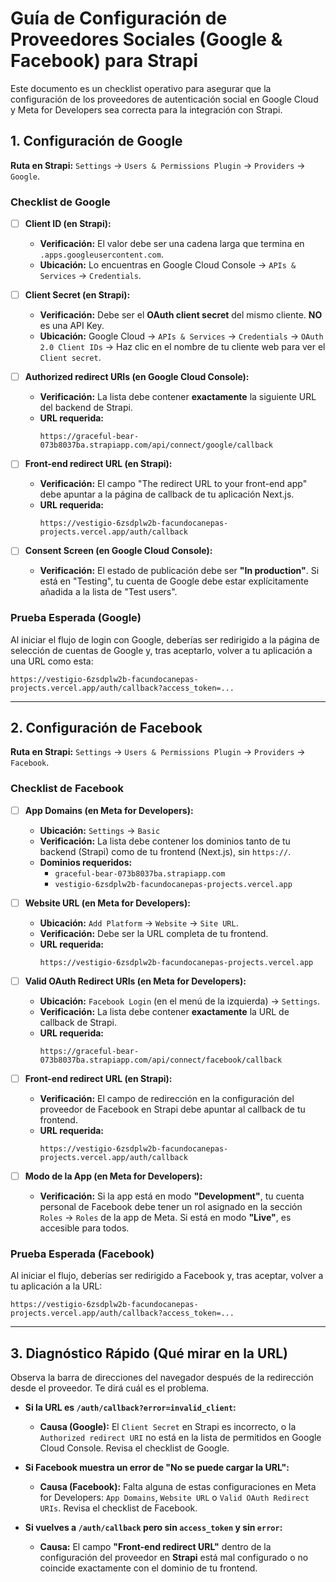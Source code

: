 
# Guía de Configuración de Proveedores Sociales (Google & Facebook) para Strapi

Este documento es un checklist operativo para asegurar que la configuración de los proveedores de autenticación social en Google Cloud y Meta for Developers sea correcta para la integración con Strapi.

## 1. Configuración de Google

**Ruta en Strapi:** `Settings` → `Users & Permissions Plugin` → `Providers` → `Google`.

### Checklist de Google

- [ ] **Client ID (en Strapi):**
  - **Verificación:** El valor debe ser una cadena larga que termina en `.apps.googleusercontent.com`.
  - **Ubicación:** Lo encuentras en Google Cloud Console → `APIs & Services` → `Credentials`.

- [ ] **Client Secret (en Strapi):**
  - **Verificación:** Debe ser el **OAuth client secret** del mismo cliente. **NO** es una API Key.
  - **Ubicación:** Google Cloud → `APIs & Services` → `Credentials` → `OAuth 2.0 Client IDs` → Haz clic en el nombre de tu cliente web para ver el `Client secret`.

- [ ] **Authorized redirect URIs (en Google Cloud Console):**
  - **Verificación:** La lista debe contener **exactamente** la siguiente URL del backend de Strapi.
  - **URL requerida:**
    ```
    https://graceful-bear-073b8037ba.strapiapp.com/api/connect/google/callback
    ```

- [ ] **Front-end redirect URL (en Strapi):**
  - **Verificación:** El campo "The redirect URL to your front-end app" debe apuntar a la página de callback de tu aplicación Next.js.
  - **URL requerida:**
    ```
    https://vestigio-6zsdplw2b-facundocanepas-projects.vercel.app/auth/callback
    ```

- [ ] **Consent Screen (en Google Cloud Console):**
  - **Verificación:** El estado de publicación debe ser **"In production"**. Si está en "Testing", tu cuenta de Google debe estar explícitamente añadida a la lista de "Test users".

### Prueba Esperada (Google)

Al iniciar el flujo de login con Google, deberías ser redirigido a la página de selección de cuentas de Google y, tras aceptarlo, volver a tu aplicación a una URL como esta:

`https://vestigio-6zsdplw2b-facundocanepas-projects.vercel.app/auth/callback?access_token=...`

---

## 2. Configuración de Facebook

**Ruta en Strapi:** `Settings` → `Users & Permissions Plugin` → `Providers` → `Facebook`.

### Checklist de Facebook

- [ ] **App Domains (en Meta for Developers):**
  - **Ubicación:** `Settings` → `Basic`
  - **Verificación:** La lista debe contener los dominios tanto de tu backend (Strapi) como de tu frontend (Next.js), sin `https://`.
  - **Dominios requeridos:**
    - `graceful-bear-073b8037ba.strapiapp.com`
    - `vestigio-6zsdplw2b-facundocanepas-projects.vercel.app`

- [ ] **Website URL (en Meta for Developers):**
  - **Ubicación:** `Add Platform` → `Website` → `Site URL`.
  - **Verificación:** Debe ser la URL completa de tu frontend.
  - **URL requerida:**
    ```
    https://vestigio-6zsdplw2b-facundocanepas-projects.vercel.app
    ```

- [ ] **Valid OAuth Redirect URIs (en Meta for Developers):**
  - **Ubicación:** `Facebook Login` (en el menú de la izquierda) → `Settings`.
  - **Verificación:** La lista debe contener **exactamente** la URL de callback de Strapi.
  - **URL requerida:**
    ```
    https://graceful-bear-073b8037ba.strapiapp.com/api/connect/facebook/callback
    ```

- [ ] **Front-end redirect URL (en Strapi):**
  - **Verificación:** El campo de redirección en la configuración del proveedor de Facebook en Strapi debe apuntar al callback de tu frontend.
  - **URL requerida:**
    ```
    https://vestigio-6zsdplw2b-facundocanepas-projects.vercel.app/auth/callback
    ```

- [ ] **Modo de la App (en Meta for Developers):**
  - **Verificación:** Si la app está en modo **"Development"**, tu cuenta personal de Facebook debe tener un rol asignado en la sección `Roles` → `Roles` de la app de Meta. Si está en modo **"Live"**, es accesible para todos.

### Prueba Esperada (Facebook)

Al iniciar el flujo, deberías ser redirigido a Facebook y, tras aceptar, volver a tu aplicación a la URL:

`https://vestigio-6zsdplw2b-facundocanepas-projects.vercel.app/auth/callback?access_token=...`

---

## 3. Diagnóstico Rápido (Qué mirar en la URL)

Observa la barra de direcciones del navegador después de la redirección desde el proveedor. Te dirá cuál es el problema.

- **Si la URL es `/auth/callback?error=invalid_client`:**
  - **Causa (Google):** El `Client Secret` en Strapi es incorrecto, o la `Authorized redirect URI` no está en la lista de permitidos en Google Cloud Console. Revisa el checklist de Google.

- **Si Facebook muestra un error de "No se puede cargar la URL":**
  - **Causa (Facebook):** Falta alguna de estas configuraciones en Meta for Developers: `App Domains`, `Website URL` o `Valid OAuth Redirect URIs`. Revisa el checklist de Facebook.

- **Si vuelves a `/auth/callback` pero sin `access_token` y sin `error`:**
  - **Causa:** El campo **"Front-end redirect URL"** dentro de la configuración del proveedor en **Strapi** está mal configurado o no coincide exactamente con el dominio de tu frontend.

